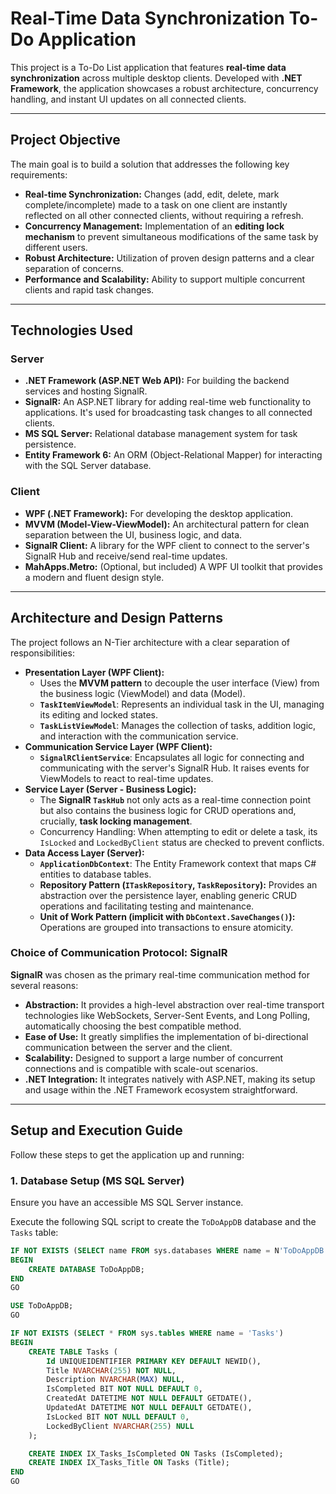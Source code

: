 # Real-Time Data Synchronization To-Do Application

This project is a To-Do List application that features **real-time data synchronization** across multiple desktop clients. Developed with **.NET Framework**, the application showcases a robust architecture, concurrency handling, and instant UI updates on all connected clients.

---

## Project Objective

The main goal is to build a solution that addresses the following key requirements:

* **Real-time Synchronization:** Changes (add, edit, delete, mark complete/incomplete) made to a task on one client are instantly reflected on all other connected clients, without requiring a refresh.
* **Concurrency Management:** Implementation of an **editing lock mechanism** to prevent simultaneous modifications of the same task by different users.
* **Robust Architecture:** Utilization of proven design patterns and a clear separation of concerns.
* **Performance and Scalability:** Ability to support multiple concurrent clients and rapid task changes.

---

## Technologies Used

### Server

* **.NET Framework (ASP.NET Web API):** For building the backend services and hosting SignalR.
* **SignalR:** An ASP.NET library for adding real-time web functionality to applications. It's used for broadcasting task changes to all connected clients.
* **MS SQL Server:** Relational database management system for task persistence.
* **Entity Framework 6:** An ORM (Object-Relational Mapper) for interacting with the SQL Server database.

### Client

* **WPF (.NET Framework):** For developing the desktop application.
* **MVVM (Model-View-ViewModel):** An architectural pattern for clean separation between the UI, business logic, and data.
* **SignalR Client:** A library for the WPF client to connect to the server's SignalR Hub and receive/send real-time updates.
* **MahApps.Metro:** (Optional, but included) A WPF UI toolkit that provides a modern and fluent design style.

---

## Architecture and Design Patterns

The project follows an N-Tier architecture with a clear separation of responsibilities:

* **Presentation Layer (WPF Client):**
    * Uses the **MVVM pattern** to decouple the user interface (View) from the business logic (ViewModel) and data (Model).
    * **`TaskItemViewModel`**: Represents an individual task in the UI, managing its editing and locked states.
    * **`TaskListViewModel`**: Manages the collection of tasks, addition logic, and interaction with the communication service.
* **Communication Service Layer (WPF Client):**
    * **`SignalRClientService`**: Encapsulates all logic for connecting and communicating with the server's SignalR Hub. It raises events for ViewModels to react to real-time updates.
* **Service Layer (Server - Business Logic):**
    * The **SignalR `TaskHub`** not only acts as a real-time connection point but also contains the business logic for CRUD operations and, crucially, **task locking management**.
    * Concurrency Handling: When attempting to edit or delete a task, its `IsLocked` and `LockedByClient` status are checked to prevent conflicts.
* **Data Access Layer (Server):**
    * **`ApplicationDbContext`**: The Entity Framework context that maps C# entities to database tables.
    * **Repository Pattern (`ITaskRepository`, `TaskRepository`):** Provides an abstraction over the persistence layer, enabling generic CRUD operations and facilitating testing and maintenance.
    * **Unit of Work Pattern (implicit with `DbContext.SaveChanges()`):** Operations are grouped into transactions to ensure atomicity.

### Choice of Communication Protocol: SignalR

**SignalR** was chosen as the primary real-time communication method for several reasons:

* **Abstraction:** It provides a high-level abstraction over real-time transport technologies like WebSockets, Server-Sent Events, and Long Polling, automatically choosing the best compatible method.
* **Ease of Use:** It greatly simplifies the implementation of bi-directional communication between the server and the client.
* **Scalability:** Designed to support a large number of concurrent connections and is compatible with scale-out scenarios.
* **.NET Integration:** It integrates natively with ASP.NET, making its setup and usage within the .NET Framework ecosystem straightforward.

---

## Setup and Execution Guide

Follow these steps to get the application up and running:

### 1. Database Setup (MS SQL Server)

Ensure you have an accessible MS SQL Server instance.

Execute the following SQL script to create the `ToDoAppDB` database and the `Tasks` table:

```sql
IF NOT EXISTS (SELECT name FROM sys.databases WHERE name = N'ToDoAppDB')
BEGIN
    CREATE DATABASE ToDoAppDB;
END
GO

USE ToDoAppDB;
GO

IF NOT EXISTS (SELECT * FROM sys.tables WHERE name = 'Tasks')
BEGIN
    CREATE TABLE Tasks (
        Id UNIQUEIDENTIFIER PRIMARY KEY DEFAULT NEWID(),
        Title NVARCHAR(255) NOT NULL,
        Description NVARCHAR(MAX) NULL,
        IsCompleted BIT NOT NULL DEFAULT 0,
        CreatedAt DATETIME NOT NULL DEFAULT GETDATE(),
        UpdatedAt DATETIME NOT NULL DEFAULT GETDATE(),
        IsLocked BIT NOT NULL DEFAULT 0,
        LockedByClient NVARCHAR(255) NULL
    );

    CREATE INDEX IX_Tasks_IsCompleted ON Tasks (IsCompleted);
    CREATE INDEX IX_Tasks_Title ON Tasks (Title);
END
GO

